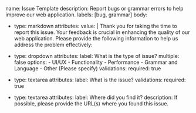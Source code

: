 name: Issue Template
description: Report bugs or grammar errors to help improve our web application.
labels: [bug, grammar]
body:
  - type: markdown
    attributes:
      value: |
        Thank you for taking the time to report this issue. Your feedback is crucial in enhancing the quality of our web application. 
        Please provide the following information to help us address the problem effectively:

  - type: dropdown
    attributes:
      label: What is the type of issue?
      multiple: false
      options:
        - UI/UX
        - Functionality
        - Performance
        - Grammar and Language
        - Other (Please specify)
    validations:
      required: true
   - type: textarea
    attributes:
      label: What is the issue?
    validations:
      required: true
  - type: textarea
    attributes:
      label: Where did you find it?
      description: If possible, please provide the URL(s) where you found this issue.

